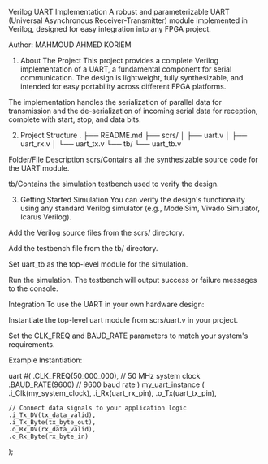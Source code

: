 Verilog UART Implementation
A robust and parameterizable UART (Universal Asynchronous Receiver-Transmitter) module implemented in Verilog, designed for easy integration into any FPGA project.

Author: MAHMOUD AHMED KORIEM
1. About The Project
This project provides a complete Verilog implementation of a UART, a fundamental component for serial communication. The design is lightweight, fully synthesizable, and intended for easy portability across different FPGA platforms.

The implementation handles the serialization of parallel data for transmission and the de-serialization of incoming serial data for reception, complete with start, stop, and data bits.

2. Project Structure
.
├── README.md
├── scrs/
│   ├── uart.v
│   ├── uart_rx.v
│   └── uart_tx.v
└── tb/
    └── uart_tb.v

Folder/File
Description
scrs/Contains all the synthesizable source code for the UART module.

tb/Contains the simulation testbench used to verify the design.

3. Getting Started
Simulation
You can verify the design's functionality using any standard Verilog simulator (e.g., ModelSim, Vivado Simulator, Icarus Verilog).

Add the Verilog source files from the scrs/ directory.

Add the testbench file from the tb/ directory.

Set uart_tb as the top-level module for the simulation.

Run the simulation. The testbench will output success or failure messages to the console.

Integration
To use the UART in your own hardware design:

Instantiate the top-level uart module from scrs/uart.v in your project.

Set the CLK_FREQ and BAUD_RATE parameters to match your system's requirements.

Example Instantiation:

uart #(
    .CLK_FREQ(50_000_000), // 50 MHz system clock
    .BAUD_RATE(9600)      // 9600 baud rate
) my_uart_instance (
    .i_Clk(my_system_clock),
    .i_Rx(uart_rx_pin),
    .o_Tx(uart_tx_pin),
    
    // Connect data signals to your application logic
    .i_Tx_DV(tx_data_valid),
    .i_Tx_Byte(tx_byte_out),
    .o_Rx_DV(rx_data_valid),
    .o_Rx_Byte(rx_byte_in)
);

